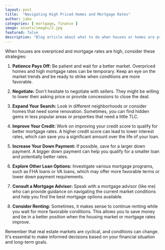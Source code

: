 ```yaml
---
layout: post
title:  "Navigating High Priced Homes and Mortgage Rates"
author: jake
categories: [ mortgage, finance ]
image: assets/images/2.jpg
featured: false
description: "Blog article about what to do when houses or homes are priced high and mortgage rates are high."
---
```

When houses are overpriced and mortgage rates are high, consider these strategies: 

1. **Patience Pays Off:** Be patient and wait for a better market.  Overpriced homes and high mortgage rates can be temporary.  Keep an eye on the market trends and be ready to strike when conditions are more favorable.

2. **Negotiate:** Don't hesitate to negotiate with sellers.  They might be willing to lower their asking price or provide concessions to close the deal. 

3. **Expand Your Search:** Look in different neighborhoods or consider homes that need some renovation.  Sometimes, you can find hidden gems in less popular areas or properties that need a little TLC.

4. **Improve Your Credit:** Work on improving your credit score to qualify for better mortgage rates.  A higher credit score can lead to lower interest rates, which can save you a significant amount over the life of your loan.

5. **Increase Your Down Payment:** If possible, save for a larger down payment.  A bigger down payment can help you qualify for a smaller loan and potentially better rates.

6. **Explore Other Loan Options:** Investigate various mortgage programs, such as FHA loans or VA loans, which may offer more favorable terms or lower down payment requirements.

7. **Consult a Mortgage Advisor:** Speak with a mortgage advisor (like me) who can provide guidance on navigating the current market conditions and help you find the best mortgage options available.

8. **Consider Renting:** Sometimes, it makes sense to continue renting while you wait for more favorable conditions.  This allows you to save money and be in a better position when the housing market or mortgage rates improve.

Remember that real estate markets are cyclical, and conditions can change.  It's essential to make informed decisions based on your financial situation and long-term goals.
